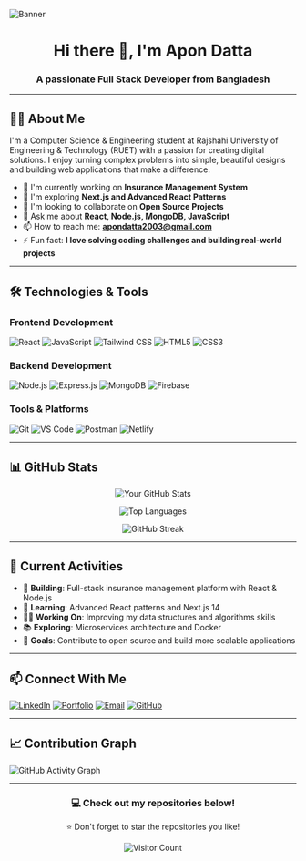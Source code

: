 <!-- Banner Image -->
![Banner](https://lh3.googleusercontent.com/gg-dl/AJfQ9KRV9PCovd14ann5q1uc9du_IUl9qRESa8QxtESJ1j4hAHeZGtSfE1zOOnY42UpZ9vw1bfP1I8ZfMJz_K-Za71fKNGOT9acqrntifBu593UWBCZV0_C-HucY4OYw6AABa3iSacICgwmxwRfYnqBiT6qB5m0atZnJetqhKm2izecPTH3wtw=s1024-rj)

<h1 align="center">Hi there 👋, I'm Apon Datta</h1>
<h3 align="center">A passionate Full Stack Developer from Bangladesh</h3>

---

## 👨‍💻 About Me

I'm a Computer Science & Engineering student at Rajshahi University of Engineering & Technology (RUET) with a passion for creating digital solutions. I enjoy turning complex problems into simple, beautiful designs and building web applications that make a difference.

- 🔭 I'm currently working on **Insurance Management System**
- 🌱 I'm exploring **Next.js and Advanced React Patterns**
- 👯 I'm looking to collaborate on **Open Source Projects**
- 💬 Ask me about **React, Node.js, MongoDB, JavaScript**
- 📫 How to reach me: **apondatta2003@gmail.com**
- ⚡ Fun fact: **I love solving coding challenges and building real-world projects**

---

## 🛠️ Technologies & Tools

### Frontend Development
![React](https://img.shields.io/badge/React-20232A?style=for-the-badge&logo=react&logoColor=61DAFB)
![JavaScript](https://img.shields.io/badge/JavaScript-F7DF1E?style=for-the-badge&logo=javascript&logoColor=black)
![Tailwind CSS](https://img.shields.io/badge/Tailwind_CSS-38B2AC?style=for-the-badge&logo=tailwind-css&logoColor=white)
![HTML5](https://img.shields.io/badge/HTML5-E34F26?style=for-the-badge&logo=html5&logoColor=white)
![CSS3](https://img.shields.io/badge/CSS3-1572B6?style=for-the-badge&logo=css3&logoColor=white)

### Backend Development
![Node.js](https://img.shields.io/badge/Node.js-339933?style=for-the-badge&logo=nodedotjs&logoColor=white)
![Express.js](https://img.shields.io/badge/Express.js-000000?style=for-the-badge&logo=express&logoColor=white)
![MongoDB](https://img.shields.io/badge/MongoDB-47A248?style=for-the-badge&logo=mongodb&logoColor=white)
![Firebase](https://img.shields.io/badge/Firebase-FFCA28?style=for-the-badge&logo=firebase&logoColor=black)

### Tools & Platforms
![Git](https://img.shields.io/badge/Git-F05032?style=for-the-badge&logo=git&logoColor=white)
![VS Code](https://img.shields.io/badge/VS_Code-007ACC?style=for-the-badge&logo=visual-studio-code&logoColor=white)
![Postman](https://img.shields.io/badge/Postman-FF6C37?style=for-the-badge&logo=postman&logoColor=white)
![Netlify](https://img.shields.io/badge/Netlify-00C7B7?style=for-the-badge&logo=netlify&logoColor=white)

---

## 📊 GitHub Stats

<div align="center">
  
  ![Your GitHub Stats](https://github-readme-stats.vercel.app/api?username=apondatta11&show_icons=true&theme=radical)
  
  ![Top Languages](https://github-readme-stats.vercel.app/api/top-langs/?username=apondatta11&layout=compact&theme=radical)
  
  ![GitHub Streak](https://github-readme-streak-stats.herokuapp.com/?user=apondatta11&theme=radical)
  
</div>

---

## 🚀 Current Activities

- 🔭 **Building**: Full-stack insurance management platform with React & Node.js
- 🌱 **Learning**: Advanced React patterns and Next.js 14
- 👨‍💻 **Working On**: Improving my data structures and algorithms skills
- 📚 **Exploring**: Microservices architecture and Docker
- 🎯 **Goals**: Contribute to open source and build more scalable applications

---

## 📫 Connect With Me

[![LinkedIn](https://img.shields.io/badge/LinkedIn-0077B5?style=for-the-badge&logo=linkedin&logoColor=white)](https://www.linkedin.com/in/apon-datta-b59630302/)
[![Portfolio](https://img.shields.io/badge/Portfolio-000000?style=for-the-badge&logo=About.me&logoColor=white)](https://apon-datta.web.app/)
[![Email](https://img.shields.io/badge/Email-D14836?style=for-the-badge&logo=gmail&logoColor=white)](mailto:apondatta2003@gmail.com)
[![GitHub](https://img.shields.io/badge/GitHub-100000?style=for-the-badge&logo=github&logoColor=white)](https://github.com/apondatta11)

---

## 📈 Contribution Graph

![GitHub Activity Graph](https://activity-graph.herokuapp.com/graph?username=apondatta11&theme=react-dark)

---

<div align="center">
  
  ### 💻 Check out my repositories below!
  
  ⭐ Don't forget to star the repositories you like!
  
  ![Visitor Count](https://komarev.com/ghpvc/?username=apondatta11&color=blueviolet)
  
</div>
